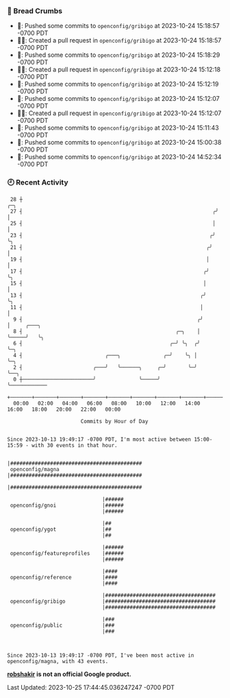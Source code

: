 ### 🍞 Bread Crumbs

 * 🚢: Pushed some commits to `openconfig/gribigo` at 2023-10-24 15:18:57 -0700 PDT
 * ✍🏼: Created a pull request in `openconfig/gribigo` at 2023-10-24 15:18:57 -0700 PDT
 * 🚢: Pushed some commits to `openconfig/gribigo` at 2023-10-24 15:18:29 -0700 PDT
 * ✍🏼: Created a pull request in `openconfig/gribigo` at 2023-10-24 15:12:18 -0700 PDT
 * 🚢: Pushed some commits to `openconfig/gribigo` at 2023-10-24 15:12:19 -0700 PDT
 * 🚢: Pushed some commits to `openconfig/gribigo` at 2023-10-24 15:12:07 -0700 PDT
 * ✍🏼: Created a pull request in `openconfig/gribigo` at 2023-10-24 15:12:07 -0700 PDT
 * 🚢: Pushed some commits to `openconfig/gribigo` at 2023-10-24 15:11:43 -0700 PDT
 * 🚢: Pushed some commits to `openconfig/gribigo` at 2023-10-24 15:00:38 -0700 PDT
 * 🚢: Pushed some commits to `openconfig/gribigo` at 2023-10-24 14:52:34 -0700 PDT

### 🕘 Recent Activity
```
 28 ┼                                                               ╭─╮
 27 ┤                                                              ╭╯ │
 25 ┤                                                              │  │
 23 ┤                                                             ╭╯  ╰╮
 21 ┤                                                            ╭╯    │
 19 ┤                                                            │     │
 17 ┤                                                           ╭╯     ╰╮
 15 ┤                                                           │       │
 13 ┤                                                          ╭╯       ╰╮
 11 ┤                                                          │         │
  9 ┤                                                         ╭╯         │     ╭───╮
  8 ┤                                                  ╭─╮    │          ╰─────╯   ╰╮
  6 ┤                                                ╭─╯ ╰╮  ╭╯                     ╰─╮
  4 ┤                           ╭───╮              ╭─╯    ╰╮ │                        ╰─╮
  2 ┤                       ╭───╯   ╰──────╮     ╭─╯       ╰─╯                          ╰──╮
  0 ┼───────────────────────╯              ╰─────╯                                         ╰────────────
    +───────+───────+───────+───────+───────+───────+───────+───────+───────+───────+───────+───────+────
  00:00   02:00   04:00   06:00   08:00   10:00   12:00   14:00   16:00   18:00   20:00   22:00   00:00   

						Commits by Hour of Day


Since 2023-10-13 19:49:17 -0700 PDT, I'm most active between 15:00-15:59 - with 30 events in that hour.

```



```
                               |###########################################
 openconfig/magna              |###########################################
                               |###########################################

                               |######
 openconfig/gnoi               |######
                               |######

                               |##
 openconfig/ygot               |##
                               |##

                               |######
 openconfig/featureprofiles    |######
                               |######

                               |####
 openconfig/reference          |####
                               |####

                               |####################################
 openconfig/gribigo            |####################################
                               |####################################

                               |###
 openconfig/public             |###
                               |###



Since 2023-10-13 19:49:17 -0700 PDT, I've been most active in openconfig/magna, with 43 events.

```
**[robshakir](mailto:robjs@google.com) is not an official Google product.**  


Last Updated: 2023-10-25 17:44:45.036247247 -0700 PDT
